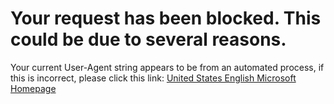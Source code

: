 # Your request has been blocked. This could be due to several reasons.

Your current User-Agent string appears to be from an automated process, if this is incorrect, please click this link: [United States English Microsoft Homepage](http://www.microsoft.com/en/us/default.aspx?redir=true)